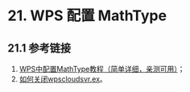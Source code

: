 # 21. WPS 配置 MathType

## 21.1 参考链接

1. [WPS中配置MathType教程（简单详细，亲测可用）](https://zhuanlan.zhihu.com/p/492369639)；
2. [如何关闭wpscloudsvr.ex](https://www.zhihu.com/question/498031038)。

